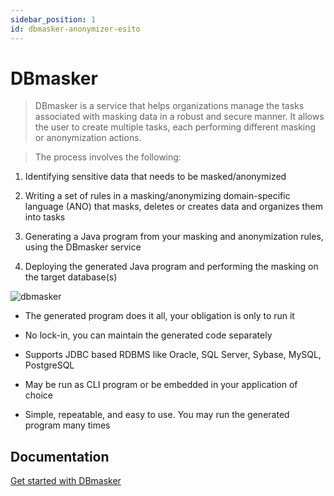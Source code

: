 ```yaml
---
sidebar_position: 1
id: dbmasker-anonymizer-esito
---
```


# DBmasker

> DBmasker is a service that helps organizations manage the tasks
> associated with masking data in a robust and secure manner. It
> allows the user to create multiple tasks, each performing different
> masking or anonymization actions.

> The process involves the following:

1.  Identifying sensitive data that needs to be
    masked/anonymized

2.  Writing a set of rules in a masking/anonymizing
    domain-specific language (ANO) that masks, deletes or
    creates data and organizes them into tasks

3.  Generating a Java program from your masking and
    anonymization rules, using the DBmasker service

4.  Deploying the generated Java program and performing the
    masking on the target database(s)

<img src="https://www.esito.no/img/dbmasker.png" alt='dbmasker' />

- The generated program does it all, your obligation is only
  to run it

- No lock-in, you can maintain the generated code separately

- Supports JDBC based RDBMS like Oracle, SQL Server, Sybase,
  MySQL, PostgreSQL

- May be run as CLI program or be embedded in your
  application of choice

- Simple, repeatable, and easy to use. You may run the
  generated program many times

## Documentation

<a
   target='_blank'
   rel='noopener noreferrer'
   href='http://anonymizer-doc.esito.no/help/topic/no.esito.g9.doc.dbservices/DBmasker.html'
                  >
Get started with DBmasker
</a>
